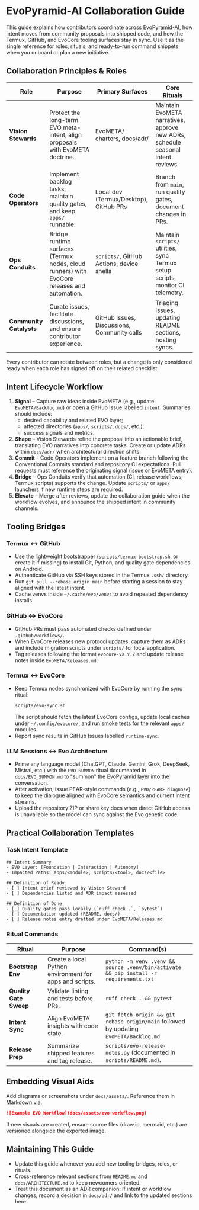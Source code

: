 # EvoPyramid-AI Collaboration Guide

This guide explains how contributors coordinate across EvoPyramid-AI, how intent
moves from community proposals into shipped code, and how the Termux, GitHub,
and EvoCore tooling surfaces stay in sync. Use it as the single reference for
roles, rituals, and ready-to-run command snippets when you onboard or plan a new
initiative.

## Collaboration Principles & Roles

| Role | Purpose | Primary Surfaces | Core Rituals |
| --- | --- | --- | --- |
| **Vision Stewards** | Protect the long-term EVO meta-intent, align proposals with EvoMETA doctrine. | EvoMETA/ charters, docs/adr/ | Maintain EvoMETA narratives, approve new ADRs, schedule seasonal intent reviews. |
| **Code Operators** | Implement backlog tasks, maintain quality gates, and keep `apps/` runnable. | Local dev (Termux/Desktop), GitHub PRs | Branch from `main`, run quality gates, document changes in PRs. |
| **Ops Conduits** | Bridge runtime surfaces (Termux nodes, cloud runners) with EvoCore releases and automation. | `scripts/`, GitHub Actions, device shells | Maintain `scripts/` utilities, sync Termux setup scripts, monitor CI telemetry. |
| **Community Catalysts** | Curate issues, facilitate discussions, and ensure contributor experience. | GitHub Issues, Discussions, Community calls | Triaging issues, updating README sections, hosting syncs. |

Every contributor can rotate between roles, but a change is only considered ready
when each role has signed off on their related checklist.

## Intent Lifecycle Workflow

1. **Signal** – Capture raw ideas inside EvoMETA (e.g., update
   `EvoMETA/Backlog.md`) or open a GitHub Issue labelled `intent`. Summaries
   should include:
   - desired capability and related EVO layer;
   - affected directories (`apps/`, `scripts/`, `docs/`, etc.);
   - success signals and metrics.
2. **Shape** – Vision Stewards refine the proposal into an actionable brief,
   translating EVO narratives into concrete tasks. Create or update ADRs within
   `docs/adr/` when architectural direction shifts.
3. **Commit** – Code Operators implement on a feature branch following the
   Conventional Commits standard and repository CI expectations. Pull requests
   must reference the originating signal (issue or EvoMETA entry).
4. **Bridge** – Ops Conduits verify that automation (CI, release workflows,
   Termux scripts) supports the change. Update `scripts/` or `apps/` launchers
   if new runtime steps are required.
5. **Elevate** – Merge after reviews, update the collaboration guide when the
   workflow evolves, and announce the shipped intent in community channels.

## Tooling Bridges

### Termux ↔ GitHub

- Use the lightweight bootstrapper (`scripts/termux-bootstrap.sh`, or create it
  if missing) to install Git, Python, and quality gate dependencies on Android.
- Authenticate GitHub via SSH keys stored in the Termux `.ssh/` directory.
- Run `git pull --rebase origin main` before starting a session to stay aligned
  with the latest intent.
- Cache venvs inside `~/.cache/evo/venvs` to avoid repeated dependency installs.

### GitHub ↔ EvoCore

- GitHub PRs must pass automated checks defined under `.github/workflows/`.
- When EvoCore releases new protocol updates, capture them as ADRs and include
  migration scripts under `scripts/` for local application.
- Tag releases following the format `evocore-vX.Y.Z` and update release notes
  inside `EvoMETA/Releases.md`.

### Termux ↔ EvoCore

- Keep Termux nodes synchronized with EvoCore by running the sync ritual:
  ```bash
  scripts/evo-sync.sh
  ```
  The script should fetch the latest EvoCore configs, update local caches under
  `~/.config/evocore/`, and run smoke tests for the relevant `apps/` modules.
- Report sync results in GitHub Issues labelled `runtime-sync`.

### LLM Sessions ↔ Evo Architecture

- Prime any language model (ChatGPT, Claude, Gemini, Grok, DeepSeek, Mistral,
  etc.) with the `EVO_SUMMON` ritual documented in `docs/EVO_SUMMON.md` to
  "summon" the EvoPyramid layer into the conversation.
- After activation, issue PEAR-style commands (e.g., `EVO/PEAR> diagnose`) to
  keep the dialogue aligned with EvoCore semantics and current intent streams.
- Upload the repository ZIP or share key docs when direct GitHub access is
  unavailable so the model can sync against the Evo genetic code.

## Practical Collaboration Templates

### Task Intent Template

```
## Intent Summary
- EVO Layer: [Foundation | Interaction | Autonomy]
- Impacted Paths: apps/<module>, scripts/<tool>, docs/<file>

## Definition of Ready
- [ ] Intent brief reviewed by Vision Steward
- [ ] Dependencies listed and ADR impact assessed

## Definition of Done
- [ ] Quality gates pass locally (`ruff check .`, `pytest`)
- [ ] Documentation updated (README, docs/)
- [ ] Release notes entry drafted under EvoMETA/Releases.md
```

### Ritual Commands

| Ritual | Purpose | Command(s) |
| --- | --- | --- |
| **Bootstrap Env** | Create a local Python environment for apps and scripts. | `python -m venv .venv && source .venv/bin/activate && pip install -r requirements.txt` |
| **Quality Gate Sweep** | Validate linting and tests before PRs. | `ruff check . && pytest` |
| **Intent Sync** | Align EvoMETA insights with code state. | `git fetch origin && git rebase origin/main` followed by updating `EvoMETA/Backlog.md`. |
| **Release Prep** | Summarize shipped features and tag release. | `scripts/evo-release-notes.py` (documented in `scripts/README.md`). |

## Embedding Visual Aids

Add diagrams or screenshots under `docs/assets/`. Reference them in Markdown via:

```markdown
![Example EVO Workflow](docs/assets/evo-workflow.png)
```

If new visuals are created, ensure source files (draw.io, mermaid, etc.) are
versioned alongside the exported image.

## Maintaining This Guide

- Update this guide whenever you add new tooling bridges, roles, or rituals.
- Cross-reference relevant sections from `README.md` and `docs/ARCHITECTURE.md`
  to keep newcomers oriented.
- Treat this document as an ADR companion: if intent or workflow changes, record
  a decision in `docs/adr/` and link to the updated sections here.
